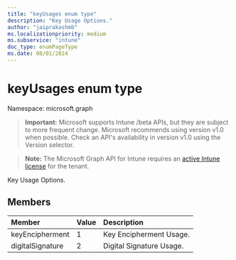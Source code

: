 ```yaml
---
title: "keyUsages enum type"
description: "Key Usage Options."
author: "jaiprakashmb"
ms.localizationpriority: medium
ms.subservice: "intune"
doc_type: enumPageType
ms.date: 08/01/2024
---
```


# keyUsages enum type

Namespace: microsoft.graph
> **Important:** Microsoft supports Intune /beta APIs, but they are subject to more frequent change. Microsoft recommends using version v1.0 when possible. Check an API's availability in version v1.0 using the Version selector.

> **Note:** The Microsoft Graph API for Intune requires an [active Intune license](https://go.microsoft.com/fwlink/?linkid=839381) for the tenant.


Key Usage Options.

## Members
|Member|Value|Description|
|:---|:---|:---|
|keyEncipherment|1|Key Encipherment Usage.|
|digitalSignature|2|Digital Signature Usage.|

